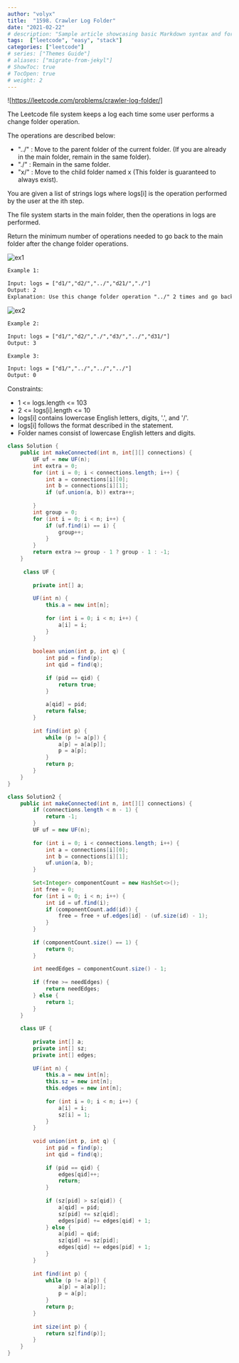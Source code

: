 ```yaml
---
author: "volyx"
title:  "1598. Crawler Log Folder"
date: "2021-02-22"
# description: "Sample article showcasing basic Markdown syntax and formatting for HTML elements."
tags:  ["leetcode", "easy", "stack"]
categories: ["leetcode"]
# series: ["Themes Guide"]
# aliases: ["migrate-from-jekyl"]
# ShowToc: true
# TocOpen: true
# weight: 2
---
```


![https://leetcode.com/problems/crawler-log-folder/]

The Leetcode file system keeps a log each time some user performs a change folder operation.

The operations are described below:

- "../" : Move to the parent folder of the current folder. (If you are already in the main folder, remain in the same folder).
- "./" : Remain in the same folder.
- "x/" : Move to the child folder named x (This folder is guaranteed to always exist).

You are given a list of strings logs where logs[i] is the operation performed by the user at the ith step.

The file system starts in the main folder, then the operations in logs are performed.

Return the minimum number of operations needed to go back to the main folder after the change folder operations.

![ex1](/images/2021-02-22-logs-ex1.jpg)

```txt
Example 1:

Input: logs = ["d1/","d2/","../","d21/","./"]
Output: 2
Explanation: Use this change folder operation "../" 2 times and go back to the main folder.
```

![ex2](/images/2021-02-22-logs-ex2.jpg)

```txt
Example 2:

Input: logs = ["d1/","d2/","./","d3/","../","d31/"]
Output: 3

Example 3:

Input: logs = ["d1/","../","../","../"]
Output: 0
```

Constraints:

- 1 <= logs.length <= 103
- 2 <= logs[i].length <= 10
- logs[i] contains lowercase English letters, digits, '.', and '/'.
- logs[i] follows the format described in the statement.
- Folder names consist of lowercase English letters and digits.


```java
class Solution {
    public int makeConnected(int n, int[][] connections) {
        UF uf = new UF(n);
        int extra = 0;
        for (int i = 0; i < connections.length; i++) {
            int a = connections[i][0];
            int b = connections[i][1];
            if (uf.union(a, b)) extra++;
            
        }
        int group = 0;
        for (int i = 0; i < n; i++) {
            if (uf.find(i) == i) {
                group++;
            }
        }
        return extra >= group - 1 ? group - 1 : -1;
    }
    
     class UF {
        
        private int[] a;
        
        UF(int n) {
            this.a = new int[n];
            
            for (int i = 0; i < n; i++) {
                a[i] = i;
            }
        }
        
        boolean union(int p, int q) {
            int pid = find(p);
            int qid = find(q);
            
            if (pid == qid) {
                return true;
            }
            
            a[qid] = pid;
            return false;
        }
        
        int find(int p) {
            while (p != a[p]) {
                a[p] = a[a[p]];
                p = a[p];
            }
            return p;
        }
    }
}

class Solution2 {
    public int makeConnected(int n, int[][] connections) {
        if (connections.length < n - 1) {
            return -1;
        }
        UF uf = new UF(n);
        
        for (int i = 0; i < connections.length; i++) {
            int a = connections[i][0];
            int b = connections[i][1];
            uf.union(a, b);
        }
        
        Set<Integer> componentCount = new HashSet<>();
        int free = 0;
        for (int i = 0; i < n; i++) {
            int id = uf.find(i);
            if (componentCount.add(id)) {
                free = free + uf.edges[id] - (uf.size(id) - 1);
            }
        }
        
        if (componentCount.size() == 1) {
            return 0;
        }
        
        int needEdges = componentCount.size() - 1;
        
        if (free >= needEdges) {
            return needEdges;
        } else {
            return 1;
        }
    }
    
    class UF {
        
        private int[] a;
        private int[] sz;
        private int[] edges;
        
        UF(int n) {
            this.a = new int[n];
            this.sz = new int[n];
            this.edges = new int[n];
            
            for (int i = 0; i < n; i++) {
                a[i] = i;
                sz[i] = 1;
            }
        }
        
        void union(int p, int q) {
            int pid = find(p);
            int qid = find(q);
            
            if (pid == qid) {
                edges[qid]++;
                return;
            }
            
            if (sz[pid] > sz[qid]) {
                a[qid] = pid;
                sz[pid] += sz[qid];
                edges[pid] += edges[qid] + 1;
            } else {
                a[pid] = qid;
                sz[qid] += sz[pid];
                edges[qid] += edges[pid] + 1;
            }
        }
        
        int find(int p) {
            while (p != a[p]) {
                a[p] = a[a[p]];
                p = a[p];
            }
            return p;
        }
        
        int size(int p) {
            return sz[find(p)];
        }
    }   
}
